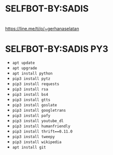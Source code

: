 #  SELFBOT-BY:SADIS

# 
https://line.me/ti/p/~gerhanaselatan

#    SELFBOT-BY:SADIS PY3

- `apt update`
- `apt upgrade`
- `apt install python`
- `pip3 install pytz`
- `pip3 install requests`
- `pip3 install rsa`
- `pip3 install bs4`
- `pip3 install gtts` 
- `pip3 install goslate`
- `pip3 install googletrans`
- `pip3 install pafy`
- `pip3 install youtube_dl`
- `pip3 install humanfriendly`
- `pip3 install thrift==0.11.0`
- `pip3 install tweepy`
- `pip3 install wikipedia`
- `apt install git`

